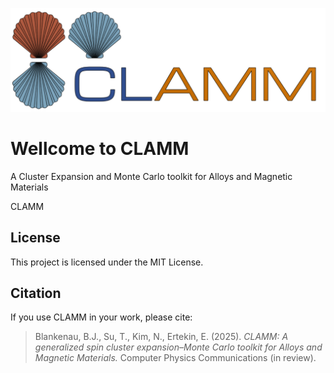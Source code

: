 ![title](media/Clamm1.png)
# Wellcome to CLAMM
A Cluster Expansion and Monte Carlo toolkit for Alloys and Magnetic Materials 

CLAMM 



## License

This project is licensed under the MIT License.

## Citation

If you use CLAMM in your work, please cite:

> Blankenau, B.J., Su, T., Kim, N., Ertekin, E. (2025). *CLAMM: A generalized spin cluster expansion–Monte Carlo toolkit for Alloys and Magnetic Materials.* Computer Physics Communications (in review).
